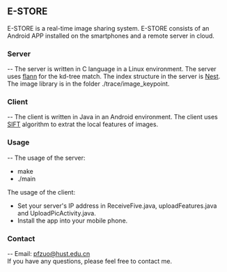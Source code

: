 ## E-STORE

E-STORE is  a real-time image sharing system. E-STORE consists of an Android APP installed on the smartphones and a remote server in cloud.

### Server
--
The server is written in C language in a Linux environment. The server uses [flann](http://www.cs.ubc.ca/research/flann/) for the kd-tree match. The index structure in  the server is [Nest](https://github.com/rightpeter/DSSE.git). The image library is in the folder ./trace/image_keypoint.

### Client
--
The client is written in Java in an Android environment. The client uses [SIFT](http://en.wikipedia.org/wiki/Scale-invariant_feature_transform) algorithm to extrat the local features of images. 

### Usage
--
The usage of the server:
  - make
  - ./main

The usage of the client:
  - Set your server's IP address in ReceiveFive.java, uploadFeatures.java and UploadPicActivity.java.
  - Install the app into your mobile phone.

### Contact
--
Email:  pfzuo@hust.edu.cn  
If you have any questions, please feel free to contact me.
